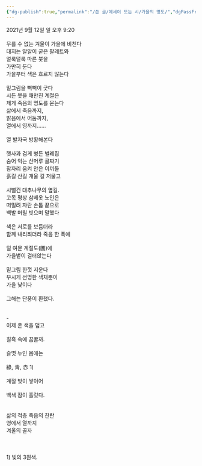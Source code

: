 ```yaml
---
{"dg-publish":true,"permalink":"/쓴 글/에세이 또는 시/가을의 명도/","dgPassFrontmatter":true}
---
```


2021년 9월 12일 일 오후 9:20<br/>
<br/>
무를 수 없는 겨울이 가을에 비친다<br/>
대지는 알알이 굳은 팔레트와<br/>
얼룩덜룩 마른 붓을<br/>
가만히 둔다<br/>
가을부터 색은 흐르지 않는다<br/>
<br/>
밑그림을 뻑뻑이 긋다<br/>
시든 붓을 매만진 계절은<br/>
제게 죽음의 명도를 묻는다<br/>
삶에서 죽음까지,<br/>
밝음에서 어둠까지,<br/>
열에서 영까지……<br/>
<br/>
열 발자국 방황해본다<br/>
<br/>
햇사과 검게 병든 벌레집<br/>
숨어 익는 산머루 골짜기 <br/>
잠자리 움켜 안은 이끼돌<br/>
흙길 산길 개울 길 저물고<br/>
<br/>
시뻘건 대추나무의 옆길.<br/>
고목 평상 삼베옷 노인은<br/>
떠밀려 자란 손톱 끝으로<br/>
백발 머릴 빗으며 말했다<br/>
<br/>
색은 서로를 보듬더라<br/>
함께 내리쬐더라 죽음 한 폭에<br/>
<br/>
덜 여문 계절도(圖)에<br/>
가을볕이 걸터앉는다<br/>
<br/>
밑그림 한껏 지운다<br/>
부시게 선명한 색채뿐이<br/>
가을 낯이다<br/>
<br/>
그해는 단풍이 환했다.<br/>
<br/>
<br/>
-<br/>
이제 온 색을 덮고<br/>
<br/>
칠흑 속에 꿈꿀까.<br/>
<br/>
슬몃 누인 몸에는<br/>
<br/>
綠, 靑, 赤 1)<br/>
<br/>
계절 빛이 쌓이어<br/>
<br/>
백색 잠이 흘렀다.<br/>
<br/>
<br/>
삶의 적층 죽음의 찬란<br/>
영에서 열까지<br/>
겨울의 골자<br/>
<br/>
<br/>
<br/>
1) 빛의 3원색. <br/>
<br/>

